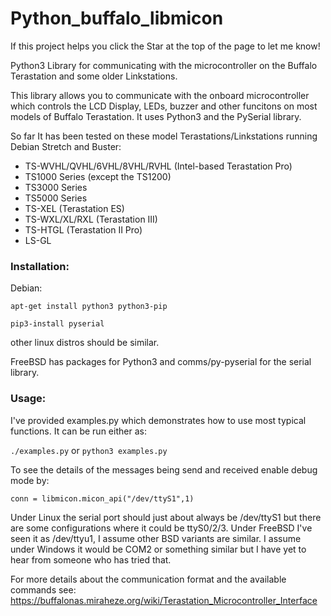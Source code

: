 # Python_buffalo_libmicon
If this project helps you click the Star at the top of the page to let me know!

Python3 Library for communicating with the microcontroller on the Buffalo Terastation and some older Linkstations.

This library allows you to communicate with the onboard microcontroller which controls the LCD Display, LEDs, buzzer and other funcitons on most models of Buffalo Terastation. It uses Python3 and the PySerial library.

So far It has been tested on these model Terastations/Linkstations running Debian Stretch and Buster:
* TS-WVHL/QVHL/6VHL/8VHL/RVHL (Intel-based Terastation Pro)
* TS1000 Series (except the TS1200)
* TS3000 Series
* TS5000 Series
* TS-XEL (Terastation ES)
* TS-WXL/XL/RXL (Terastation III)
* TS-HTGL (Terastation II Pro)
* LS-GL


### Installation:

Debian:

`apt-get install python3 python3-pip`

`pip3-install pyserial`

other linux distros should be similar.

FreeBSD has packages for Python3 and comms/py-pyserial for the serial library.

### Usage:

I've provided examples.py which demonstrates how to use most typical functions. It can be run either as:

`./examples.py` or `python3 examples.py`

To see the details of the messages being send and received enable debug mode by:

`conn = libmicon.micon_api("/dev/ttyS1",1)`

Under Linux the serial port should just about always be /dev/ttyS1 but there are some configurations where it could be ttyS0/2/3. Under FreeBSD I've seen it as /dev/ttyu1, I assume other BSD variants are similar. I assume under Windows it would be COM2 or something similar but I have yet to hear from someone who has tried that. 

For more details about the communication format and the available commands see:
https://buffalonas.miraheze.org/wiki/Terastation_Microcontroller_Interface
